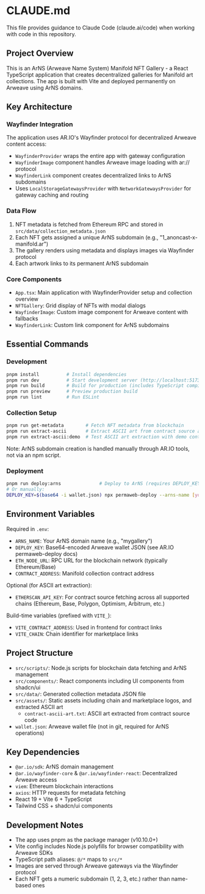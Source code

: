 # CLAUDE.md

This file provides guidance to Claude Code (claude.ai/code) when working with code in this repository.

## Project Overview

This is an ArNS (Arweave Name System) Manifold NFT Gallery - a React TypeScript application that creates decentralized galleries for Manifold art collections. The app is built with Vite and deployed permanently on Arweave using ArNS domains.

## Key Architecture

### Wayfinder Integration
The application uses AR.IO's Wayfinder protocol for decentralized Arweave content access:
- `WayfinderProvider` wraps the entire app with gateway configuration
- `WayfinderImage` component handles Arweave image loading with ar:// protocol
- `WayfinderLink` component creates decentralized links to ArNS subdomains
- Uses `LocalStorageGatewaysProvider` with `NetworkGatewaysProvider` for gateway caching and routing

### Data Flow
1. NFT metadata is fetched from Ethereum RPC and stored in `src/data/collection_metadata.json`
2. Each NFT gets assigned a unique ArNS subdomain (e.g., "1_anoncast-x-manifold.ar")
3. The gallery renders using metadata and displays images via Wayfinder protocol
4. Each artwork links to its permanent ArNS subdomain

### Core Components
- `App.tsx`: Main application with WayfinderProvider setup and collection overview
- `NFTGallery`: Grid display of NFTs with modal dialogs
- `WayfinderImage`: Custom image component for Arweave content with fallbacks
- `WayfinderLink`: Custom link component for ArNS subdomains

## Essential Commands

### Development
```bash
pnpm install          # Install dependencies
pnpm run dev          # Start development server (http://localhost:5173)
pnpm run build        # Build for production (includes TypeScript compilation)
pnpm run preview      # Preview production build
pnpm run lint         # Run ESLint
```

### Collection Setup
```bash
pnpm run get-metadata        # Fetch NFT metadata from blockchain
pnpm run extract-ascii       # Extract ASCII art from contract source and add to gallery
pnpm run extract-ascii:demo  # Test ASCII art extraction with demo content
```

Note: ArNS subdomain creation is handled manually through AR.IO tools, not via an npm script.

### Deployment
```bash
pnpm run deploy:arns              # Deploy to ArNS (requires DEPLOY_KEY and ARNS_NAME env vars)
# Or manually:
DEPLOY_KEY=$(base64 -i wallet.json) npx permaweb-deploy --arns-name [your-arns-name]
```

## Environment Variables

Required in `.env`:
- `ARNS_NAME`: Your ArNS domain name (e.g., "mygallery")
- `DEPLOY_KEY`: Base64-encoded Arweave wallet JSON (see AR.IO permaweb-deploy docs)
- `ETH_NODE_URL`: RPC URL for the blockchain network (typically Ethereum/Base)
- `CONTRACT_ADDRESS`: Manifold collection contract address

Optional (for ASCII art extraction):
- `ETHERSCAN_API_KEY`: For contract source fetching across all supported chains (Ethereum, Base, Polygon, Optimism, Arbitrum, etc.)

Build-time variables (prefixed with `VITE_`):
- `VITE_CONTRACT_ADDRESS`: Used in frontend for contract links
- `VITE_CHAIN`: Chain identifier for marketplace links

## Project Structure

- `src/scripts/`: Node.js scripts for blockchain data fetching and ArNS management
- `src/components/`: React components including UI components from shadcn/ui
- `src/data/`: Generated collection metadata JSON file
- `src/assets/`: Static assets including chain and marketplace logos, and extracted ASCII art
  - `contract-ascii-art.txt`: ASCII art extracted from contract source code
- `wallet.json`: Arweave wallet file (not in git, required for ArNS operations)

## Key Dependencies

- `@ar.io/sdk`: ArNS domain management
- `@ar.io/wayfinder-core` & `@ar.io/wayfinder-react`: Decentralized Arweave access
- `viem`: Ethereum blockchain interactions
- `axios`: HTTP requests for metadata fetching
- React 19 + Vite 6 + TypeScript
- Tailwind CSS + shadcn/ui components

## Development Notes

- The app uses pnpm as the package manager (v10.10.0+)
- Vite config includes Node.js polyfills for browser compatibility with Arweave SDKs
- TypeScript path aliases: `@/*` maps to `src/*`
- Images are served through Arweave gateways via the Wayfinder protocol
- Each NFT gets a numeric subdomain (1, 2, 3, etc.) rather than name-based ones
